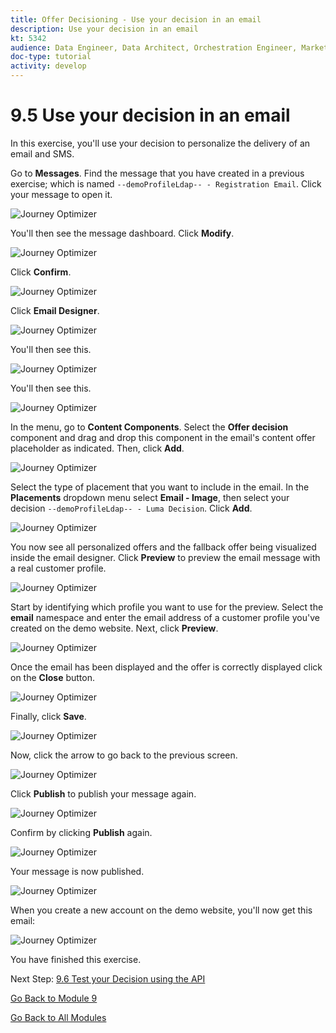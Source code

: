 ```yaml
---
title: Offer Decisioning - Use your decision in an email
description: Use your decision in an email
kt: 5342
audience: Data Engineer, Data Architect, Orchestration Engineer, Marketer
doc-type: tutorial
activity: develop
---
```

# 9.5 Use your decision in an email

In this exercise, you'll use your decision to personalize the delivery of an email and SMS.

Go to **Messages**. Find the message that you have created in a previous exercise; which is named `--demoProfileLdap-- - Registration Email`. Click your message to open it. 

![Journey Optimizer](./images/emailoffer1.png)

You'll then see the message dashboard. Click **Modify**. 

![Journey Optimizer](./images/emailoffer2.png)

Click **Confirm**.

![Journey Optimizer](./images/emailoffer3.png)

Click **Email Designer**.

![Journey Optimizer](./images/emailoffer4.png)

You'll then see this.

![Journey Optimizer](./images/emailoffer5.png)

You'll then see this.

![Journey Optimizer](./images/emailoffer6.png)

In the menu, go to **Content Components**. Select the **Offer decision** component and drag and drop this component in the email's content offer placeholder as indicated. Then, click **Add**.

![Journey Optimizer](./images/emailoffer7.png)

Select the type of placement that you want to include in the email. In the **Placements** dropdown menu select **Email - Image**, then select your decision `--demoProfileLdap-- - Luma Decision`. Click **Add**.

![Journey Optimizer](./images/emailoffer8.png)

You now see all personalized offers and the fallback offer being visualized inside the email designer. Click  **Preview** to preview the email message with a real customer profile.

![Journey Optimizer](./images/emailoffer9.png)

Start by identifying which profile you want to use for the preview. Select the **email** namespace and enter the email address of a customer profile you've created on the demo website. Next, click **Preview**.

![Journey Optimizer](./images/emailoffer10.png)

Once the email has been displayed and the offer is correctly displayed click on the **Close** button.

![Journey Optimizer](./images/emailoffer11.png)

Finally, click **Save**.

![Journey Optimizer](./images/emailoffer12.png)

Now, click the arrow to go back to the previous screen.

![Journey Optimizer](./images/emailoffer13.png)

Click **Publish** to publish your message again.

![Journey Optimizer](./images/emailoffer14.png)

Confirm by clicking **Publish** again.

![Journey Optimizer](./images/emailoffer15.png)

Your message is now published.

![Journey Optimizer](./images/emailoffer16.png)

When you create a new account on the demo website, you'll now get this email:

![Journey Optimizer](./images/emailoffer17.png)

You have finished this exercise. 

Next Step: [9.6 Test your Decision using the API](./ex6.md)

[Go Back to Module 9](./offer-decisioning.md)

[Go Back to All Modules](./../../overview.md)
